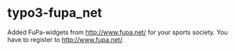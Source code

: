 # typo3-fupa_net
Added FuPa-widgets from http://www.fupa.net/ for your sports society. You have to register to http://www.fupa.net/.
